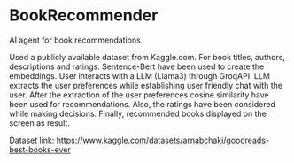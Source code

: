 # BookRecommender
AI agent for book recommendations

Used a publicly available dataset from Kaggle.com. For book titles, authors, descriptions and ratings.
Sentence-Bert have been used to create the embeddings.
User interacts with a LLM (Llama3) through GroqAPI. LLM extracts the user preferences while establishing user friendly chat with the user.
After the extraction of the user preferences cosine similarity have been used for recommendations. Also, the ratings have been considered while making decisions.
Finally, recommended books displayed on the screen as result.

Dataset link: https://www.kaggle.com/datasets/arnabchaki/goodreads-best-books-ever
